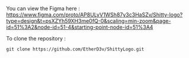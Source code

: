 You can view the Figma here : https://www.figma.com/proto/AP8ULyV1WSh87y3c3HaSZv/Shitty-logo?type=design&t=psXZYh59XH3me0fQ-0&scaling=min-zoom&page-id=51%3A2&node-id=51-4&starting-point-node-id=51%3A4

To clone the repository : 
```
git clone https://github.com/EtherD3v/ShittyLogo.git
```

